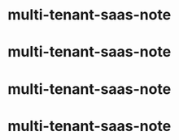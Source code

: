 # multi-tenant-saas-note
# multi-tenant-saas-note
# multi-tenant-saas-note
# multi-tenant-saas-note

